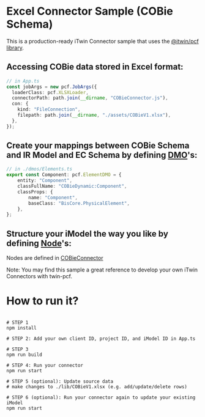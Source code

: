 # Excel Connector Sample (COBie Schema)

This is a production-ready iTwin Connector sample that uses the [@itwin/pcf library](https://github.com/iTwin/pcf). 

## Accessing COBie data stored in Excel format:
```typescript
// in App.ts
const jobArgs = new pcf.JobArgs({
  loaderClass: pcf.XLSXLoader,
  connectorPath: path.join(__dirname, "COBieConnector.js"),
  con: {
    kind: "FileConnection",
    filepath: path.join(__dirname, "./assets/COBieV1.xlsx"),
  },
});
```

## Create your mappings between COBie Schema and IR Model and EC Schema by defining [DMO](https://github.com/iTwin/pcf#constructs)'s:

```typescript
// in ./dmos/Elements.ts
export const Component: pcf.ElementDMO = {
    entity: "Component",
    classFullName: "COBieDynamic:Component",
    classProps: {
        name: "Component",
        baseClass: "BisCore.PhysicalElement",
    },
};
```

## Structure your iModel the way you like by defining [Node](https://github.com/iTwin/pcf#constructs)'s:
Nodes are defined in [COBieConnector](https://github.com/iTwin/connector-samples/blob/main/cobie-excel-connector/src/COBieConnector.ts)


Note: You may find this sample a great reference to develop your own iTwin Connectors with twin-pcf.

# How to run it?

```console

# STEP 1
npm install

# STEP 2: Add your own client ID, project ID, and iModel ID in App.ts 

# STEP 3
npm run build

# STEP 4: Run your connector
npm run start

# STEP 5 (optional): Update source data 
# make changes to ./lib/COBieV1.xlsx (e.g. add/update/delete rows)

# STEP 6 (optional): Run your connector again to update your existing iModel
npm run start 

```

